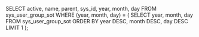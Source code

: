 SELECT active, name, parent, sys_id, year, month, day
FROM sys_user_group_sot
WHERE (year, month, day) = (
    SELECT year, month, day
    FROM sys_user_group_sot
    ORDER BY year DESC, month DESC, day DESC
    LIMIT 1
);